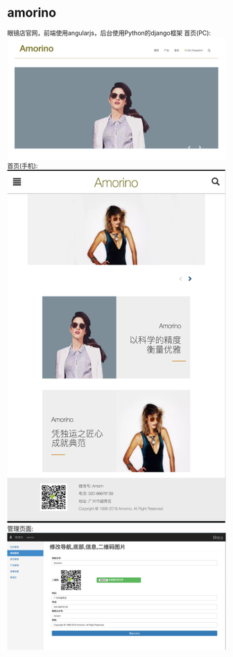 # amorino
眼镜店官网，前端使用angularjs，后台使用Python的django框架
首页(PC):
![image](https://github.com/CPYcpyCPY/amorino/blob/master/static/pc.png)
首页(手机):
![image](https://github.com/CPYcpyCPY/amorino/blob/master/static/phone.png)
管理页面:
![image](https://github.com/CPYcpyCPY/amorino/blob/master/static/admin.png)